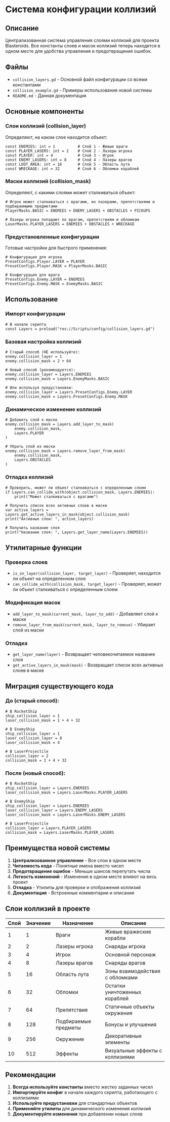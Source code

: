# Система конфигурации коллизий

## Описание

Централизованная система управления слоями коллизий для проекта Blasteroids. Все константы слоев и масок коллизий теперь находятся в одном месте для удобства управления и предотвращения ошибок.

## Файлы

- `collision_layers.gd` - Основной файл конфигурации со всеми константами
- `collision_example.gd` - Примеры использования новой системы
- `README.md` - Данная документация

## Основные компоненты

### Слои коллизий (collision_layer)

Определяют, на каком слое находится объект:

```gdscript
const ENEMIES: int = 1          # Слой 1 - Живые враги
const PLAYER_LASERS: int = 2    # Слой 2 - Лазеры игрока
const PLAYER: int = 4           # Слой 3 - Игрок
const ENEMY_LASERS: int = 8     # Слой 4 - Лазеры врагов
const LOOT_AREA: int = 16       # Слой 5 - Область лута
const WRECKAGE: int = 32        # Слой 6 - Обломки кораблей
```

### Маски коллизий (collision_mask)

Определяют, с какими слоями может сталкиваться объект:

```gdscript
# Игрок может сталкиваться с врагами, их лазерами, препятствиями и подбираемыми предметами
PlayerMasks.BASIC = ENEMIES + ENEMY_LASERS + OBSTACLES + PICKUPS

# Лазеры игрока попадают по врагам, препятствиям и обломкам
LaserMasks.PLAYER_LASERS = ENEMIES + OBSTACLES + WRECKAGE
```

### Предустановленные конфигурации

Готовые настройки для быстрого применения:

```gdscript
# Конфигурация для игрока
PresetConfigs.Player.LAYER = PLAYER
PresetConfigs.Player.MASK = PlayerMasks.BASIC

# Конфигурация для врага
PresetConfigs.Enemy.LAYER = ENEMIES
PresetConfigs.Enemy.MASK = EnemyMasks.BASIC
```

## Использование

### Импорт конфигурации

```gdscript
# В начале скрипта
const Layers = preload("res://Scripts/config/collision_layers.gd")
```

### Базовая настройка коллизий

```gdscript
# Старый способ (НЕ используйте):
enemy.collision_layer = 1
enemy.collision_mask = 2 + 64

# Новый способ (рекомендуется):
enemy.collision_layer = Layers.ENEMIES
enemy.collision_mask = Layers.EnemyMasks.BASIC

# Или используя предустановки:
enemy.collision_layer = Layers.PresetConfigs.Enemy.LAYER
enemy.collision_mask = Layers.PresetConfigs.Enemy.MASK
```

### Динамическое изменение коллизий

```gdscript
# Добавить слой к маске
enemy.collision_mask = Layers.add_layer_to_mask(
    enemy.collision_mask,
    Layers.PLAYER
)

# Убрать слой из маски
enemy.collision_mask = Layers.remove_layer_from_mask(
    enemy.collision_mask,
    Layers.OBSTACLES
)
```

### Отладка коллизий

```gdscript
# Проверить, может ли объект сталкиваться с определенным слоем
if Layers.can_collide_with(object.collision_mask, Layers.ENEMIES):
    print("Может сталкиваться с врагами")

# Получить список всех активных слоев в маске
var active_layers = Layers.get_active_layers_in_mask(object.collision_mask)
print("Активные слои: ", active_layers)

# Получить название слоя
print("Название слоя: ", Layers.get_layer_name(Layers.ENEMIES))
```

## Утилитарные функции

### Проверка слоев

- `is_on_layer(collision_layer, target_layer)` - Проверяет, находится ли объект на определенном слое
- `can_collide_with(collision_mask, target_layer)` - Проверяет, может ли объект сталкиваться с определенным слоем

### Модификация масок

- `add_layer_to_mask(current_mask, layer_to_add)` - Добавляет слой к маске
- `remove_layer_from_mask(current_mask, layer_to_remove)` - Убирает слой из маски

### Отладка

- `get_layer_name(layer)` - Возвращает человекочитаемое название слоя
- `get_active_layers_in_mask(mask)` - Возвращает список всех активных слоев в маске

## Миграция существующего кода

### До (старый способ):

```gdscript
# В RocketShip
ship_collision_layer = 1
laser_collision_mask = 1 + 4 + 32

# В EnemyShip
ship_collision_layer = 1
laser_collision_layer = 8
laser_collision_mask = 4

# В LaserProjectile
collision_layer = 2
collision_mask = 1 + 4 + 32
```

### После (новый способ):

```gdscript
# В RocketShip
ship_collision_layer = Layers.ENEMIES
laser_collision_mask = Layers.LaserMasks.PLAYER_LASERS

# В EnemyShip
ship_collision_layer = Layers.ENEMIES
laser_collision_layer = Layers.ENEMY_LASERS
laser_collision_mask = Layers.LaserMasks.ENEMY_LASERS

# В LaserProjectile
collision_layer = Layers.PLAYER_LASERS
collision_mask = Layers.LaserMasks.PLAYER_LASERS
```

## Преимущества новой системы

1. **Централизованное управление** - Все слои в одном месте
2. **Читаемость кода** - Понятные имена вместо чисел
3. **Предотвращение ошибок** - Меньше шансов перепутать числа
4. **Легкость изменений** - Изменения в одном месте влияют на весь проект
5. **Отладка** - Утилиты для проверки и отображения коллизий
6. **Документация** - Встроенные комментарии и описания

## Слои коллизий в проекте

| Слой | Значение | Назначение           | Описание                        |
| ---- | -------- | -------------------- | ------------------------------- |
| 1    | 1        | Враги                | Живые вражеские корабли         |
| 2    | 2        | Лазеры игрока        | Снаряды игрока                  |
| 3    | 4        | Игрок                | Основной персонаж               |
| 4    | 8        | Лазеры врагов        | Снаряды врагов                  |
| 5    | 16       | Область лута         | Зоны взаимодействия с обломками |
| 6    | 32       | Обломки              | Остатки уничтоженных кораблей   |
| 7    | 64       | Препятствия          | Статичные объекты окружения     |
| 8    | 128      | Подбираемые предметы | Бонусы и улучшения              |
| 9    | 256      | Окружение            | Декоративные элементы           |
| 10   | 512      | Эффекты              | Визуальные эффекты с коллизиями |

## Рекомендации

1. **Всегда используйте константы** вместо жестко заданных чисел
2. **Импортируйте конфиг** в начале каждого скрипта, работающего с коллизиями
3. **Используйте предустановки** для стандартных объектов
4. **Применяйте утилиты** для динамического изменения коллизий
5. **Документируйте изменения** при добавлении новых слоев
